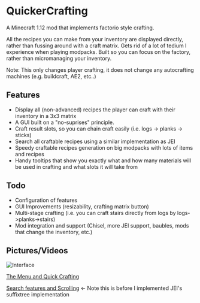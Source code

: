 # QuickerCrafting
A Minecraft 1.12 mod that implements factorio style crafting. 

All the recipes you can make from your inventory are displayed directly, rather than fussing around with a craft matrix. Gets rid of a lot of tedium I experience when playing modpacks. Built so you can focus on the factory, rather than micromanaging your inventory.

Note: This only changes player crafting, it does not change any autocrafting machines (e.g. buildcraft, AE2, etc..)

## Features
- Display all (non-advanced) recipes the player can craft with their inventory in a 3x3 matrix
- A GUI built on a "no-suprises" principle.
- Craft result slots, so you can chain craft easily (i.e. logs -> planks -> sticks)
- Search all craftable recipes using a similar implementation as JEI
- Speedy craftable recipes generation on big modpacks with lots of items and recipes
- Handy tooltips that show you exactly what and how many materials will be used in crafting and what slots it will take from

## Todo
- Configuration of features
- GUI Improvements (resizability, crafting matrix button)
- Multi-stage crafting (i.e. you can craft stairs directly from logs by logs->planks->stairs)
- Mod integration and support (Chisel, more JEI support, baubles, mods that change the inventory, etc.)

## Pictures/Videos
![Interface](https://i.imgur.com/nx09yQf.png)

[The Menu and Quick Crafting](https://i.imgur.com/Ok8Gsb9.mp4)

[Search features and Scrolling](https://i.imgur.com/Ro8PZsb.mp4) <- Note this is before I implemented JEI's suffixtree implementation

